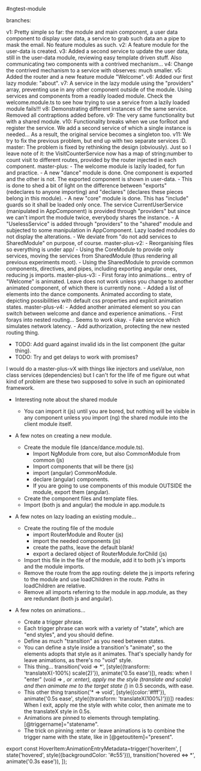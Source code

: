 #ngtest-module

branches:

v1: Pretty simple so far: the module and main component, a user data component to display user data, a service to grab such data an a pipe to mask the email. No feature modules as such.
v2: A feature module for the user-data is created.
v3: Added a second service to update the user data, still in the user-data module, reviewing easy template driven stuff. Also communicating two components with a contrived mechanism...
v4: Change the contrived mechanism to a service with observes: much smaller.
v5: Added the router and a new feature module "Welcome".
v6: Added our first lazy module: "about".
v7: A service in the lazy module using the "providers" array, preventing use in any other component outside of the module. Using services and components from a readily loaded module. Check the welcome.module.ts to see how trying to use a service from a lazily loaded module fails!!!
v8: Demonstrating different instances of the same service. Removed all contraptions added before.
v9: The very same functionality but with a shared module.
v10: Functionality breaks when we use forRoot and register the service. We add a second service of which a single instance is needed... As a result, the original service becomes a singleton too.
v11: We try to fix the previous problem, but end up with two separate services :D.
master: The problem is fixed by rethinking the design (obviously). Just so I leave note of it: the VisitCounterService now has a map of string:number to count visit to different routes, provided by the router injected in each component.
master-plus:
	- The welcome module is lazily loaded, for fun and practice.
	- A new "dance" module is done. One component is exported and the other is not. The exported component is shown in user-data.
		- This is done to shed a bit of light on the difference between "exports" (redeclares to anyone importing) and "declares" (declares these pieces belong in this module).
	- A new "core" module is done. This has "include" guards so it shall be loaded only once. The service CurrentUserService (manipulated in AppComponent) is provided through "providers" but since we can't import the module twice, everybody shares the instance.
	- A "UselessService" is added through "providers" to the "shared" module and subjected to some manipulation in AppComponent. Lazy loaded modules do not display the alterations.
	- We deviate from "do not add services to SharedModule" on purpose, of course.
master-plus-v2:
	- Reorganising files so everything is under app/
	- Using the CoreModule to provide only services, moving the services from SharedModule (thus rendering all previous experiments moot).
	- Using the SharedModule to provide common components, directives, and pipes, including exporting angular ones, reducing js imports.
master-plus-v3:
	- First foray into animations... entry of "Welcome" is animated. Leave does not work unless you change to another animated component, of which there is currently none.
	- Added a list of elements into the dance components. Animated according to state, depicting possibilities with default css properties and explicit animation states.
master-plus-v4:
	- Added another animated element so you can switch between welcome and dance and experience animations.
	- First forays into nested routing... Seems to work okay.
	- Fake service which simulates network latency.
	- Add authorization, protecting the new nested routing thing.

- TODO: Add guard against invalid ids in the list component (the guitar thing).
- TODO: Try and get delays to work with promises?

I would do a master-plus-vX with things like injectors and useValue, non class services (dependencies) but I can't for the life of me figure out what kind of problem are these two supposed to solve in such an opinionated framework.

- Interesting note about the shared module
	- You can import it (js) until you are bored, but nothing will be visible in any component unless you import (ng) the shared module into the client module itself.

- A few notes on creating a new module.
	- Create the module file (dance/dance.module.ts).
		- Import NgModule from core, but also CommonModule from common (js)
		- Import components that will be there (js)
		- import (angular) CommonModule.
		- declare (angular) components.
		- If you are going to use components of this module OUTSIDE the module, export them (angular).
	- Create the component files and template files.
	- Import (both js and angular) the module in app.module.ts

- A few notes on lazy loading an existing module...
	- Create the routing file of the module
		- import RouterModule and Router (js)
		- import the needed components (js)
		- create the paths, leave the default blank!
		- export a declared object of RouterModule.forChild (js)
	- Import this file in the file of the module, add it to both js's imports and the module imports.
	- Remove the route from the app routing: delete the js imports refering to the module and use loadChildren in the route. Paths in loadChildren are relative.
	- Remove all imports referring to the module in app.module, as they are redundant (both js and angular).

- A few notes on animations...
	- Create a trigger phrase.
	- Each trigger phrase can work with a variety of "state", which are "end styles", and you should define.
	- Define as much "transition" as you need between states.
	- You can define a style inside a transition's "animate", so the elements adopts that style as it animates. That's specially handy for leave animations, as there's no "void" style.
	- This thing... 
		transition('void => *', [style({transform: 'translateX(-100%) scale(2)'}), animate('0.5s ease')]),
			reads: when I "enter" (void => *, or :enter), apply me the style (translate and scale) and then animate me to the target state (*) in 0.5 seconds, with ease.
	- This other thing
		transition('* => void', [style({color:'#fff'}), animate('0.5s ease', style({transform: 'translateX(100%)'}))])
			reades: When I exit, apply me the style with white color, then animate me to the translateX style in 0.5s.
	- Animations are pinned to elements through templating. [@triggername]="statename".
	- The trick on pinning :enter or :leave animations is to combine the trigger name with the state, like in [@getoutitem]="present".

export const HoverItem:AnimationEntryMetadata=trigger('hoveritem', [
	state('hovered', style({backgroundColor: '#c55'})),
	transition('hovered <=> *', animate('0.3s ease')),
]);
